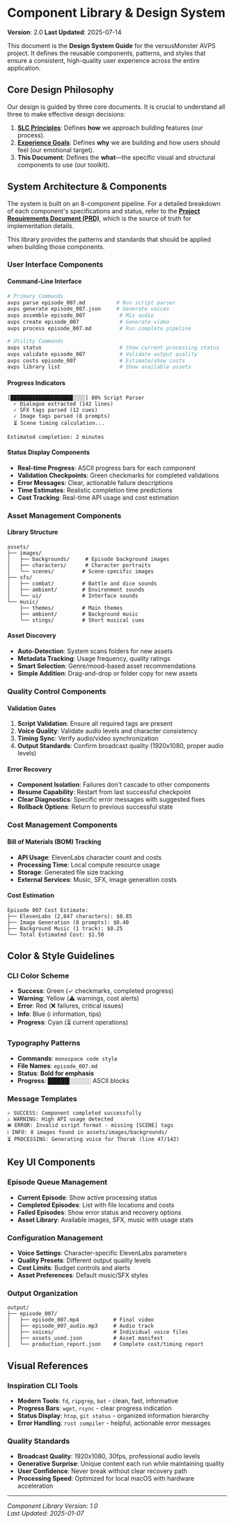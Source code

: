 # Component Library & Design System

**Version**: 2.0
**Last Updated**: 2025-07-14

This document is the **Design System Guide** for the versusMonster AVPS project. It defines the reusable components, patterns, and styles that ensure a consistent, high-quality user experience across the entire application.

## Core Design Philosophy

Our design is guided by three core documents. It is crucial to understand all three to make effective design decisions:

1.  **[SLC Principles](./SLC_Principles.md)**: Defines **how** we approach building features (our process).
2.  **[Experience Goals](./Experience_Goals.md)**: Defines **why** we are building and how users should feel (our emotional target).
3.  **This Document**: Defines the **what**—the specific visual and structural components to use (our toolkit).

## System Architecture & Components

The system is built on an 8-component pipeline. For a detailed breakdown of each component's specifications and status, refer to the **[Project Requirements Document (PRD)](../specifications/PRD.md)**, which is the source of truth for implementation details.

This library provides the patterns and standards that should be applied when building those components.

### **User Interface Components**

#### **Command-Line Interface**
```bash
# Primary Commands
avps parse episode_007.md          # Run script parser
avps generate episode_007.json     # Generate voices
avps assemble episode_007           # Mix audio
avps create episode_007             # Generate video
avps process episode_007.md         # Run complete pipeline

# Utility Commands
avps status                         # Show current processing status
avps validate episode_007           # Validate output quality
avps costs episode_007              # Estimate/show costs
avps library list                   # Show available assets
```

#### **Progress Indicators**
```
[████████████████████░░░░] 80% Script Parser
  ✓ Dialogue extracted (142 lines)
  ✓ SFX tags parsed (12 cues)  
  ✓ Image tags parsed (8 prompts)
  ⏳ Scene timing calculation...
  
Estimated completion: 2 minutes
```

#### **Status Display Components**
- **Real-time Progress**: ASCII progress bars for each component
- **Validation Checkpoints**: Green checkmarks for completed validations
- **Error Messages**: Clear, actionable failure descriptions
- **Time Estimates**: Realistic completion time predictions
- **Cost Tracking**: Real-time API usage and cost estimation

### **Asset Management Components**

#### **Library Structure**
```
assets/
├── images/
│   ├── backgrounds/     # Episode background images
│   ├── characters/      # Character portraits
│   └── scenes/         # Scene-specific images
├── sfx/
│   ├── combat/         # Battle and dice sounds
│   ├── ambient/        # Environment sounds
│   └── ui/             # Interface sounds
└── music/
    ├── themes/         # Main themes
    ├── ambient/        # Background music
    └── stings/         # Short musical cues
```

#### **Asset Discovery**
- **Auto-Detection**: System scans folders for new assets
- **Metadata Tracking**: Usage frequency, quality ratings
- **Smart Selection**: Genre/mood-based asset recommendations
- **Simple Addition**: Drag-and-drop or folder copy for new assets

### **Quality Control Components**

#### **Validation Gates**
1. **Script Validation**: Ensure all required tags are present
2. **Voice Quality**: Validate audio levels and character consistency
3. **Timing Sync**: Verify audio/video synchronization
4. **Output Standards**: Confirm broadcast quality (1920x1080, proper audio levels)

#### **Error Recovery**
- **Component Isolation**: Failures don't cascade to other components
- **Resume Capability**: Restart from last successful checkpoint
- **Clear Diagnostics**: Specific error messages with suggested fixes
- **Rollback Options**: Return to previous successful state

### **Cost Management Components**

#### **Bill of Materials (BOM) Tracking**
- **API Usage**: ElevenLabs character count and costs
- **Processing Time**: Local compute resource usage
- **Storage**: Generated file size tracking
- **External Services**: Music, SFX, image generation costs

#### **Cost Estimation**
```
Episode 007 Cost Estimate:
├── ElevenLabs (2,847 characters): $0.85
├── Image Generation (8 prompts): $0.40
├── Background Music (1 track): $0.25
└── Total Estimated Cost: $1.50
```

## Color & Style Guidelines

### **CLI Color Scheme**
- **Success**: Green (✓ checkmarks, completed progress)
- **Warning**: Yellow (⚠️ warnings, cost alerts)
- **Error**: Red (❌ failures, critical issues)
- **Info**: Blue (ℹ️ information, tips)
- **Progress**: Cyan (⏳ current operations)

### **Typography Patterns**
- **Commands**: `monospace code style`
- **File Names**: `episode_007.md`
- **Status**: **Bold for emphasis**
- **Progress**: █████░░░░░ ASCII blocks

### **Message Templates**
```
✓ SUCCESS: Component completed successfully
⚠️ WARNING: High API usage detected
❌ ERROR: Invalid script format - missing [SCENE] tags
ℹ️ INFO: 8 images found in assets/images/backgrounds/
⏳ PROCESSING: Generating voice for Thorak (line 47/142)
```

## Key UI Components

### **Episode Queue Management**
- **Current Episode**: Show active processing status
- **Completed Episodes**: List with file locations and costs
- **Failed Episodes**: Show error status and recovery options
- **Asset Library**: Available images, SFX, music with usage stats

### **Configuration Management**
- **Voice Settings**: Character-specific ElevenLabs parameters
- **Quality Presets**: Different output quality levels
- **Cost Limits**: Budget controls and alerts
- **Asset Preferences**: Default music/SFX styles

### **Output Organization**
```
output/
├── episode_007/
│   ├── episode_007.mp4           # Final video
│   ├── episode_007_audio.mp3     # Audio track
│   ├── voices/                   # Individual voice files
│   ├── assets_used.json          # Asset manifest
│   └── production_report.json    # Complete cost/timing report
```

## Visual References

### **Inspiration CLI Tools**
- **Modern Tools**: `fd`, `ripgrep`, `bat` - clean, fast, informative
- **Progress Bars**: `wget`, `rsync` - clear progress indication
- **Status Display**: `htop`, `git status` - organized information hierarchy
- **Error Handling**: `rust compiler` - helpful, actionable error messages

### **Quality Standards**
- **Broadcast Quality**: 1920x1080, 30fps, professional audio levels
- **Generative Surprise**: Unique content each run while maintaining quality
- **User Confidence**: Never break without clear recovery path
- **Processing Speed**: Optimized for local macOS with hardware acceleration

---

*Component Library Version: 1.0*  
*Last Updated: 2025-01-07*